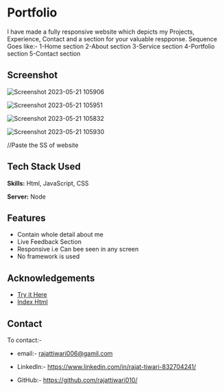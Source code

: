 # Portfolio

I have made a fully responsive website which depicts my Projects, Experience, Contact and a section for your valuable respponse.
Sequence Goes like:-
1-Home section
2-About section
3-Service section
4-Portfolio section
5-Contact section

## Screenshot
![Screenshot 2023-05-21 105906](https://github.com/rajattiwari010/Rajat-Portfolio/assets/115210236/b06aa061-fe5f-4462-84f4-902f52e9775f)

![Screenshot 2023-05-21 105951](https://github.com/rajattiwari010/Rajat-Portfolio/assets/115210236/7e51c201-305d-44b9-a53e-2773238372f1)

![Screenshot 2023-05-21 105832](https://github.com/rajattiwari010/Rajat-Portfolio/assets/115210236/e6d83e17-4ce8-49fb-81c6-443374fb098d)

![Screenshot 2023-05-21 105930](https://github.com/rajattiwari010/Rajat-Portfolio/assets/115210236/7e6b98ee-b10a-4996-9691-4b617f3a14e0)




//Paste the SS of website
## Tech Stack Used

**Skills:** Html, JavaScript, CSS

**Server:** Node


## Features

- Contain whole detail about me
- Live Feedback Section
- Responsive i.e Can bee seen in any screen
- No framework is used

## Acknowledgements

 - [Try  it Here ](https://rajattiwari010.github.io/Rajat-Portfolio/)
 - [Index Html](https://github.com/rajattiwari010/Rajat-Portfolio/blob/MY-REPO's/index.html)
 


## Contact

To contact:- 
- email:- rajattiwari006@gamil.com

- LinkedIn:- https://www.linkedin.com/in/rajat-tiwari-832704241/

- GitHub:- https://github.com/rajattiwari010/



